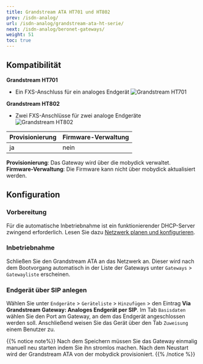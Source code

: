 ```yaml
---
title: Grandstream ATA HT701 und HT802
prev: /isdn-analog/
url: /isdn-analog/grandstream-ata-ht-serie/
next: /isdn-analog/beronet-gateways/
weight: 51
toc: true
---
```


## Kompatibilität

**Grandstream HT701**

- Ein FXS-Anschluss für ein analoges Endgerät
![Grandstream HT701](/grandstream_ht701.jpg?width=300px)


**Grandstream HT802**

- Zwei FXS-Anschlüsse für zwei analoge Endgeräte
![Grandstream HT802](/grandstream_ht802.png?width=300px)


|Provisionierung|Firmware-Verwaltung|
|---|---|
|ja|nein|

**Provisionierung**: Das Gateway wird über die mobydick verwaltet.<br>
**Firmware-Verwaltung**: Die Firmware kann nicht über mobydick aktualisiert werden.<br>


## Konfiguration

### Vorbereitung

Für die automatische Inbetriebnahme ist ein funktionierender DHCP-Server zwingend erforderlich. Lesen Sie dazu
[Netzwerk planen und konfigurieren](../../server/netzwerk-konfigurieren/).

### Inbetriebnahme

Schließen Sie den Grandstream ATA  an das Netzwerk an. Dieser wird nach dem Bootvorgang automatisch in der Liste der Gateways unter `Gateways` > `Gatewayliste` erscheinen.

<!--FIXME steckersymbol, status?-->

### Endgerät über SIP anlegen

Wählen Sie unter `Endgeräte` > `Geräteliste` > `Hinzufügen` > den Eintrag **Via Grandstream Gateway: Analoges Endgerät per SIP**.
Im Tab `Basisdaten` wählen Sie den Port am Gateway, an dem das Endgerät angeschlossen werden soll. Anschließend weisen Sie das Gerät über den Tab `Zuweisung` einem Benutzer zu.


{{% notice note%}}
Nach dem Speichern müssen Sie das Gateway einmalig manuell neu starten indem Sie ihn stromlos machen. Nach dem Neustart wird der Grandstream ATA von der mobydick provisioniert.
{{% /notice %}}

